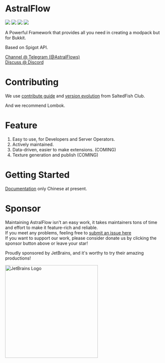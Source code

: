 # AstralFlow

![](https://img.shields.io/github/license/iceBear67/AstralFlow?style=flat-square)
![](https://img.shields.io/github/v/release/iceBear67/AstralFlow?style=flat-square)
![](https://img.shields.io/tokei/lines/github/iceBear67/AstralFlow?style=flat-square)
![](https://img.shields.io/github/workflow/status/InlinedLambdas/AstralFlow/Unit%20Tests?style=flat-square)

A Powerful Framework that provides all you need in creating a modpack but for Bukkit.

Based on Spigot API.

[Channel @ Telegram (@AstralFlows)](https://t.me/AstralFlows)  
[Discuss @ Discord](https://discord.gg/fSkxjB4z6A)

# Contributing

We use [contribute guide](https://github.com/saltedfishclub/documents/blob/main/CONTRIBUTING.md)
and [version evolution](https://github.com/saltedfishclub/documents/blob/main/Evolution.md) from SaltedFish Club.

And we recommend Lombok.

# Feature

1. Easy to use, for Developers and Server Operators.
2. Actively maintained.
3. Data-driven, easier to make extensions. (COMING)
4. Texture generation and publish (COMING)

# Getting Started

[Documentation](https://flow.bukkit.rip/docs#/) only Chinese at present.

# Sponsor

Maintaining AstralFlow isn't an easy work, it takes maintainers tons of time and effort to make it feature-rich and
reliable.    
If you meet any problems, feeling free
to [submit an issue here](https://github.com/iceBear67/AstralFlow/issues/new/choose)  
If you want to support our work, please consider donate us by clicking the sponsor button above or leave your star!

Proudly sponsored by JetBrains, and it's worthy to try their amazing productions!

<img src="https://resources.jetbrains.com/storage/products/company/brand/logos/jb_beam.png" width="300" height="300"  alt="JetBrains Logo"/>
